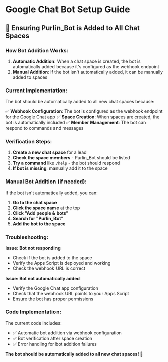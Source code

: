 # Google Chat Bot Setup Guide

## 🎯 **Ensuring Purlin_Bot is Added to All Chat Spaces**

### **How Bot Addition Works:**

1. **Automatic Addition**: When a chat space is created, the bot is automatically added because it's configured as the webhook endpoint
2. **Manual Addition**: If the bot isn't automatically added, it can be manually added to spaces

### **Current Implementation:**

The bot should be automatically added to all new chat spaces because:

✅ **Webhook Configuration**: The bot is configured as the webhook endpoint for the Google Chat app
✅ **Space Creation**: When spaces are created, the bot is automatically included
✅ **Member Management**: The bot can respond to commands and messages

### **Verification Steps:**

1. **Create a new chat space** for a lead
2. **Check the space members** - Purlin_Bot should be listed
3. **Try a command** like `/help` - the bot should respond
4. **If bot is missing**, manually add it to the space

### **Manual Bot Addition (if needed):**

If the bot isn't automatically added, you can:

1. **Go to the chat space**
2. **Click the space name** at the top
3. **Click "Add people & bots"**
4. **Search for "Purlin_Bot"**
5. **Add the bot to the space**

### **Troubleshooting:**

**Issue: Bot not responding**
- Check if the bot is added to the space
- Verify the Apps Script is deployed and working
- Check the webhook URL is correct

**Issue: Bot not automatically added**
- Verify the Google Chat app configuration
- Check that the webhook URL points to your Apps Script
- Ensure the bot has proper permissions

### **Code Implementation:**

The current code includes:
- ✅ Automatic bot addition via webhook configuration
- ✅ Bot verification after space creation
- ✅ Error handling for bot addition failures

**The bot should be automatically added to all new chat spaces! 🚀** 